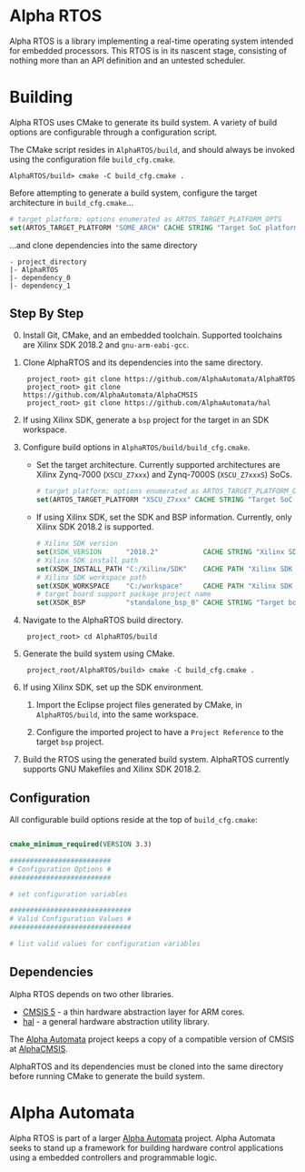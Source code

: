 # Alpha RTOS

Alpha RTOS is a library implementing a real-time operating system intended for embedded processors.
This RTOS is in its nascent stage, consisting of nothing more than an API definition and an untested
scheduler.

# Building

Alpha RTOS uses CMake to generate its build system. A variety of build options are configurable
through a configuration script.

The CMake script resides in `AlphaRTOS/build`,
and should always be invoked using the configuration file `build_cfg.cmake`.

    AlphaRTOS/build> cmake -C build_cfg.cmake .

Before attempting to generate a build system, configure the target architecture in
`build_cfg.cmake`...

```cmake
# target platform; options enumerated as ARTOS_TARGET_PLATFORM_OPTS
set(ARTOS_TARGET_PLATFORM "SOME_ARCH" CACHE STRING "Target SoC platform." FORCE)
```

...and clone dependencies into the same directory

    - project_directory
    |- AlphaRTOS
    |- dependency_0
    |- dependency_1

## Step By Step

0. Install Git, CMake, and an embedded toolchain. Supported toolchains are Xilinx SDK 2018.2 and
   `gnu-arm-eabi-gcc`.

1. Clone AlphaRTOS and its dependencies into the same directory.

        project_root> git clone https://github.com/AlphaAutomata/AlphaRTOS
        project_root> git clone https://github.com/AlphaAutomata/AlphaCMSIS
        project_root> git clone https://github.com/AlphaAutomata/hal

2. If using Xilinx SDK, generate a `bsp` project for the target in an SDK workspace.

3. Configure build options in `AlphaRTOS/build/build_cfg.cmake`.

    - Set the target architecture. Currently supported architectures are Xilinx Zynq-7000
      (`XSCU_Z7xxx`) and Zynq-7000S (`XSCU_Z7xxxS`) SoCs.

        ```cmake
        # target platform; options enumerated as ARTOS_TARGET_PLATFORM_OPTS
        set(ARTOS_TARGET_PLATFORM "XSCU_Z7xxx" CACHE STRING "Target SoC platform." FORCE)
        ```
    
    - If using Xilinx SDK, set the SDK and BSP information. Currently, only Xilinx SDK 2018.2 is
      supported.

        ```cmake
        # Xilinx SDK version
        set(XSDK_VERSION      "2018.2"           CACHE STRING "Xilinx SDK version."           FORCE)
        # Xilinx SDK install path
        set(XSDK_INSTALL_PATH "C:/Xilinx/SDK"    CACHE PATH "Xilinx SDK installation path."   FORCE)
        # Xilinx SDK workspace path
        set(XSDK_WORKSPACE    "C:/workspace"     CACHE PATH "Xilinx SDK workspace path."      FORCE)
        # target board support package project name
        set(XSDK_BSP          "standalone_bsp_0" CACHE STRING "Target board support package." FORCE)
        ```

4. Navigate to the AlphaRTOS build directory.

        project_root> cd AlphaRTOS/build

5. Generate the build system using CMake.

        project_root/AlphaRTOS/build> cmake -C build_cfg.cmake .

2. If using Xilinx SDK, set up the SDK environment.

    1. Import the Eclipse project files generated by CMake, in `AlphaRTOS/build`, into the same
       workspace.
    
    2. Configure the imported project to have a `Project Reference` to the target `bsp` project.


6. Build the RTOS using the generated build system. AlphaRTOS currently supports GNU Makefiles and
   Xilinx SDK 2018.2.

## Configuration

All configurable build options reside at the top of `build_cfg.cmake`:

```cmake

cmake_minimum_required(VERSION 3.3)

#########################
# Configuration Options #
#########################

# set configuration variables

##############################
# Valid Configuration Values #
##############################

# list valid values for configuration variables

```

## Dependencies

Alpha RTOS depends on two other libraries.

- [CMSIS 5] - a thin hardware abstraction layer for ARM cores.
- [hal] - a general hardware abstraction utility library.

The [Alpha Automata] project keeps a copy of a compatible version of CMSIS at [AlphaCMSIS].

AlphaRTOS and its dependencies must be cloned into the same directory before running CMake to
generate the build system.

# Alpha Automata

Alpha RTOS is part of a larger [Alpha Automata] project. Alpha Automata seeks to stand up a
framework for building hardware control applications using a embedded controllers and programmable
logic.

[Alpha Automata]: https://dev.to/zhu48/alphaautomata---2018-10-03-471f
[CMSIS 5]:        https://github.com/ARM-software/CMSIS_5
[hal]:            https://github.com/AlphaAutomata/hal
[AlphaCMSIS]:     https://github.com/AlphaAutomata/AlphaCMSIS
